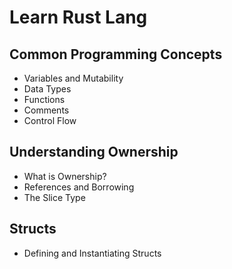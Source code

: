 # Learn Rust Lang

## Common Programming Concepts
- Variables and Mutability
- Data Types
- Functions
- Comments
- Control Flow

## Understanding Ownership
- What is Ownership?
- References and Borrowing
- The Slice Type

## Structs
- Defining and Instantiating Structs
